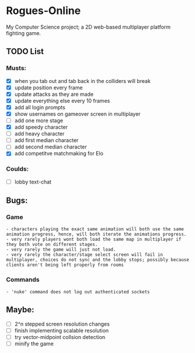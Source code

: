 # **Rogues-Online**
My Computer Science project; a 2D web-based multiplayer platform fighting game.

## TODO List
### Musts:
   - [x] when you tab out and tab back in the colliders will break
   - [x] update position every frame
   - [x] update attacks as they are made
   - [x] update everything else every 10 frames
   - [x] add all login prompts
   - [x] show usernames on gameover screen in multiplayer
   - [ ] add one more stage
   - [x] add speedy character
   - [ ] add heavy character
   - [ ] add first median character
   - [ ] add second median character
   - [x] add competitve matchmaking for Elo
### Coulds:
   - [ ] lobby text-chat

## Bugs:
  ### Game
    - characters playing the exact same animation will both use the same animation progress, hence, will both iterate the animations progress.
    - very rarely players wont both load the same map in multiplayer if they both vote on different stages.
    - very rarely the game will just not load.
    - very rarely the character/stage select screen will fail in multiplayer, choices do not sync and the lobby stops; possibly because clients aren't being left properly from rooms

  ### Commands
    - 'nuke' command does not log out authenticated sockets

## Maybe:
 - [ ] 2^n stepped screen resolution changes
 - [ ] finish implementing scalable resolution
 - [ ] try vector-midpoint collsion detection
 - [ ] minify the game